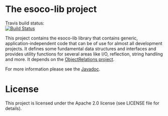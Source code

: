 # The esoco-lib project

Travis build status:  
[![Build Status](https://www.travis-ci.org/esoco/esoco-lib.svg?branch=master)](https://www.travis-ci.org/esoco/esoco-lib)

This project contains the esoco-lib library that contains generic, application-independent code that can be of use for almost all development projects. It defines some fundamental data structures and interfaces and provides utility functions for several areas like I/O, reflection, string handling and more. It depends on the [ObjectRelations project](https://esoco.github.io/objectrelations/). 

For more information please see the [Javadoc](http://esoco.github.io/esoco-common/javadoc/).

# License

This project is licensed under the Apache 2.0 license (see LICENSE file for details).  